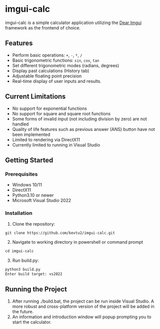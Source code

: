 # imgui-calc
imgui-calc is a simple calculator application utilizing the [Dear Imgui](https://github.com/ocornut/imgui) framework as the frontend of choice.

## Features
- Perform basic operations: `+`, `-`, `*`, `/`
- Basic trigonometric functions: `sin`, `cos`, `tan`
- Set different trigonometric modes (radians, degrees)
- Display past calculations (History tab)
- Adjustable floating point precision
- Real-time display of user inputs and results.

## Current Limitations
- No support for exponential functions
- No support for square and square root functions
- Some forms of invalid input (not including division by zero) are not handled
- Quality of life features such as previous answer (ANS) button have not been implemented
- Limited to rendering via DirectX11
- Currently limited to running in Visual Studio

## Getting Started
### Prerequisites
- Windows 10/11
- DirectX11
- Python3.10 or newer
- Microsoft Visual Studio 2022

### Installation
1. Clone the repository:
```markdown
git clone https://github.com/kevtu2/imgui-calc.git
```
2. Navigate to working directory in powershell or command prompt
```markdown
cd imgui-calc
```
3. Run build.py:
```markdown
python3 build.py
Enter build target: vs2022 
```

## Running the Project
1. After running ./build.bat, the project can be run inside Visual Studio. A more robust and cross-platform version of the project will be added in the future.
2. An information and introduction window will popup prompting you to start the calculator.

